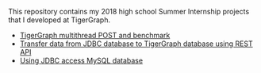 This repository contains my 2018 high school Summer Internship projects that I developed at TigerGraph. 

* [TigerGraph multithread POST and benchmark](./tigergraph-multithread-post/README.md)
* [Transfer data from JDBC database to TigerGraph database using REST API](./jdbc-http-tigergraph/README.md)
* [Using JDBC access MySQL database](./jdbc-mysql/README.md)
